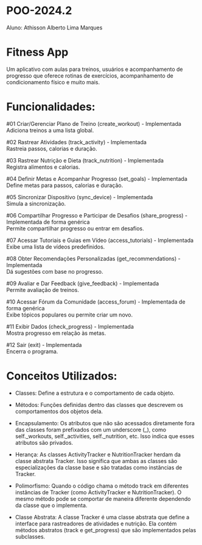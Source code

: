 # POO-2024.2
Aluno: Athisson Alberto Lima Marques

# Fitness App
Um aplicativo com aulas para treinos, usuários e acompanhamento de progresso que oferece rotinas de exercícios, acompanhamento de condicionamento físico e muito mais.

# Funcionalidades:

#01 Criar/Gerenciar Plano de Treino (create_workout) - Implementada\
Adiciona treinos a uma lista global.

#02 Rastrear Atividades (track_activity) - Implementada\
Rastreia passos, calorias e duração.

#03 Rastrear Nutrição e Dieta (track_nutrition) - Implementada\
Registra alimentos e calorias.

#04 Definir Metas e Acompanhar Progresso (set_goals) - Implementada\
Define metas para passos, calorias e duração.

#05 Sincronizar Dispositivo (sync_device) - Implementada\
Simula a sincronização.

#06 Compartilhar Progresso e Participar de Desafios (share_progress) - Implementada de forma genérica\
Permite compartilhar progresso ou entrar em desafios.

#07 Acessar Tutoriais e Guias em Vídeo (access_tutorials) - Implementada\
Exibe uma lista de vídeos predefinidos.

#08 Obter Recomendações Personalizadas (get_recommendations) - Implementada\
Dá sugestões com base no progresso.

#09 Avaliar e Dar Feedback (give_feedback) - Implementada\
Permite avaliação de treinos.

#10 Acessar Fórum da Comunidade (access_forum) - Implementada de forma genérica\
Exibe tópicos populares ou permite criar um novo.

#11 Exibir Dados (check_progress) - Implementada\
Mostra progresso em relação às metas.

#12 Sair (exit) - Implementada\
Encerra o programa.

# Conceitos Utilizados:

- Classes: Define a estrutura e o comportamento de cada objeto.

- Métodos: Funções definidas dentro das classes que descrevem os comportamentos dos objetos dela.

- Encapsulamento: Os atributos que não são acessados diretamente fora das classes foram prefixados com um underscore (_), como self._workouts,  self._activities, self._nutrition, etc. Isso indica que esses atributos são privados.

- Herança: As classes ActivityTracker e NutritionTracker herdam da classe abstrata Tracker. Isso significa que ambas as classes são especializações da classe base e são tratadas como instâncias de Tracker.

- Polimorfismo: Quando o código chama o método track em diferentes instâncias de Tracker (como ActivityTracker e NutritionTracker). O mesmo método pode se comportar de maneira diferente dependendo da classe que o implementa.

- Classe Abstrata: A classe Tracker é uma classe abstrata que define a interface para rastreadores de atividades e nutrição. Ela contém métodos abstratos (track e get_progress) que são implementados pelas subclasses.
